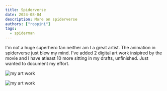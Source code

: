 ```yaml
---
title: Spiderverse
date: 2024-08-04
description: More on spiderverse
authors: ["roopini"]
tags:
  - spiderman
---
```


I'm not a huge superhero fan neither am I a great artist. The animation in spiderverse just blew my mind. I've added 2 digital art work insipired by the movie and I have atleast 10 more sitting in my drafts, unfinished. Just wanted to document my effort. 

![my art work](/images/art-rewritten/spiderman.jpg)

![my art work](/images/art-rewritten/gwen_spiderman.jpg)